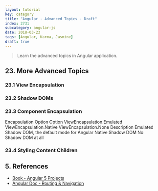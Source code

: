 ```yaml
---
layout: tutorial
key: category
title: "Angular - Advanced Topics - Draft"
index: 2731
subcategory: angular-js
date: 2018-03-23
tags: [Angular, Karma, Jasmine]
draft: true
---
```


> Learn the advanced topics in Angular application.

## 23. More Advanced Topics
### 23.1 View Encapsulation
### 23.2 Shadow DOMs
### 23.3 Component Encapsulation
Encapsulation Option
  Option
ViewEncapsulation.Emulated
ViewEncapsulation.Native
ViewEncapsulation.None
Description
Emulated Shadow DOM, the default mode for Angular Native Shadow DOM
No Shadow DOM at all

### 23.4 Styling Content Children


## 5. References
* [Book - Angular 5 Projects](https://www.amazon.com/Angular-Projects-Learn-Single-Applications/dp/148423278X)
* [Angular Doc - Routing & Navigation](https://angular.io/guide/router)
